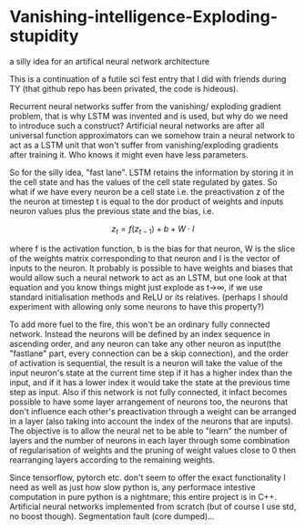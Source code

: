 # Vanishing-intelligence-Exploding-stupidity
a silly idea for an artifical neural network architecture

This is a continuation of a futile sci fest entry that I did with friends during TY (that github repo has been privated, the code is hideous).

Recurrent neural networks suffer from the vanishing/ exploding gradient problem, that is why LSTM was invented and is used, but why do we need to introduce such a construct? Artificial neural networks are after all universal function approximators can we somehow train a neural network to act as a LSTM unit that won't suffer from vanishing/exploding gradients after training it. Who knows it might even have less parameters.

So for the silly idea, "fast lane". LSTM retains the information by storing it in the cell state and has the values of the cell state regulated by gates. So what if we have every neuron be a cell state i.e. the preactivation z of the the neuron at timestep t is equal to the dor product of weights and inputs neuron values plus the previous state and the bias,
i.e. 
```math
z_t = f(z_{t-1}) + b + W \cdot I
```
where f is the activation function, b is the bias for that neuron, W is the slice of the weights matrix corresponding to that neuron and I is the vector of inputs to the neuron.
It probably is possible to have weights and biases that would allow such a neural network to act as an LSTM, but one look at that equation and you know things might just explode as t->∞, if we use standard initialisation methods and ReLU or its relatives. (perhaps I should experiment with allowing only some neurons to have this property?)

To add more fuel to the fire, this won't be an ordinary fully connected network. Instead the neurons will be defined by an index sequence in ascending order, and any neuron can take any other neuron as input(the "fastlane" part, every connection can be a skip connection), and the order of activation is sequential, the result is a neuron will take the value of the input neuron's state at the current time step if it has a higher index than the input, and if it has a lower index it would take the state at the previous time step as input. Also if this network is not fully connected, it infact becomes possible to have some layer arrangement of neurons too, the neurons that don't influence each other's preactivation through a weight can be arranged in a layer (also taking into account the index of the neurons that are inputs). The objective is to allow the neural net to be able to "learn" the number of layers and the number of neurons in each layer through some combination of regularisation of weights and the pruning of weight values close to 0 then rearranging layers according to the remaining weights.

Since tensorflow, pytorch etc. don't seem to offer the exact functionality I need as well as just how slow python is, any performace intestive computation in pure python is a nightmare; this entire project is in C++. Artificial neural networks implemented from scratch (but of course I use std, no boost though). Segmentation fault (core dumped)...
